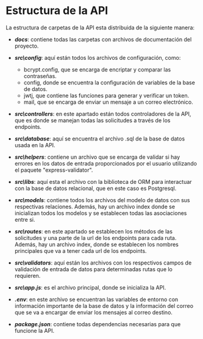 # Estructura de la API

La estructura de carpetas de la API esta distribuida de la siguiente manera:

- ***docs***: contiene todas las carpetas con archivos de documentación del proyecto.
  
- ***src\config***: aquí están todos los archivos de configuración, como: 
  - bcrypt.config, que se encarga de encriptar y comparar las contraseñas.
  - config, donde se encuentra la configuración de variables de la base de datos.
  - jwtj, que contiene las funciones para generar y verificar un token.
  - mail, que se encarga de enviar un mensaje a un correo electrónico. 

- ***src\controllers***: en este apartado están todos controladores de la API, que es donde se manejan todas las solicitudes a través de los endpoints. 

- ***src\database***: aquí se encuentra el archivo .sql de la base de datos usada en la API. 

- ***src\helpers***: contiene un archivo que se encarga de validar si hay errores en los datos de entrada proporcionados por el usuario utilizando el paquete "express-validator".

- ***src\libs***: aquí esta el archivo con la biblioteca de ORM para interactuar con la base de datos relacional, que en este caso es Postgresql.
  
- ***src\models***: contiene todos los archivos del modelo de datos con sus respectivas relaciones. Además, hay un archivo index donde se inicializan todos los modelos y se establecen todas las asociaciones entre si.

- ***src\routes***: en este apartado se establecen los métodos de las solicitudes y una parte de la url de los endpoints para cada ruta. Además, hay un archivo index, donde se establecen los nombres principales que va a tener cada url de los endpoints. 

- ***src\validators***: aquí están los archivos con los respectivos campos de validación de entrada de datos para determinadas rutas que lo requieren.

- ***src\app.js***: es el archivo principal, donde se inicializa la API.

- ***.env***: en este archivo se encuentran las variables de entorno con información importante de la base de datos y la información del correo que se va a encargar de enviar los mensajes al correo destino.

- ***package.json***: contiene todas dependencias necesarias para que funcione la API.